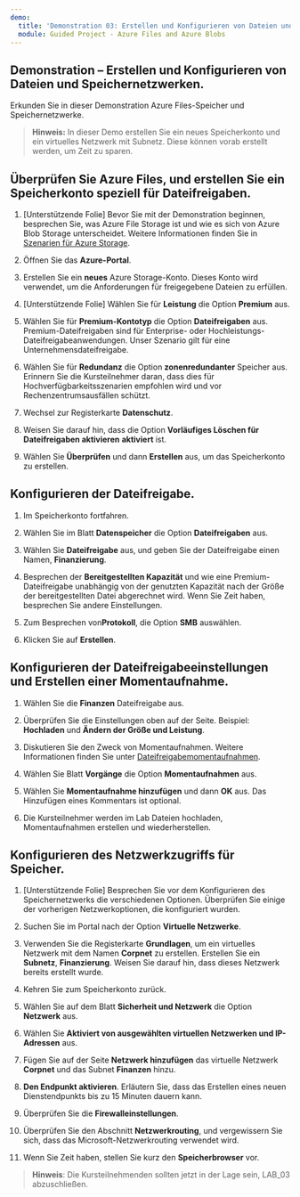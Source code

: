 ```yaml
---
demo:
  title: 'Demonstration 03: Erstellen und Konfigurieren von Dateien und Speichernetzwerken'
  module: Guided Project - Azure Files and Azure Blobs
--- 
```


## Demonstration – Erstellen und Konfigurieren von Dateien und Speichernetzwerken.

Erkunden Sie in dieser Demonstration Azure Files-Speicher und Speichernetzwerke.

> **Hinweis:** In dieser Demo erstellen Sie ein neues Speicherkonto und ein virtuelles Netzwerk mit Subnetz. Diese können vorab erstellt werden, um Zeit zu sparen. 

## Überprüfen Sie Azure Files, und erstellen Sie ein Speicherkonto speziell für Dateifreigaben.

1. [Unterstützende Folie] Bevor Sie mit der Demonstration beginnen, besprechen Sie, was Azure File Storage ist und wie es sich von Azure Blob Storage unterscheidet. Weitere Informationen finden Sie in [Szenarien für Azure Storage](https://learn.microsoft.com/azure/storage/common/storage-introduction).

1. Öffnen Sie das **Azure-Portal**.

1. Erstellen Sie ein **neues** Azure Storage-Konto. Dieses Konto wird verwendet, um die Anforderungen für freigegebene Dateien zu erfüllen.

1. [Unterstützende Folie] Wählen Sie für **Leistung** die Option **Premium** aus. 

1. Wählen Sie für **Premium-Kontotyp** die Option **Dateifreigaben** aus. Premium-Dateifreigaben sind für Enterprise- oder Hochleistungs-Dateifreigabeanwendungen. Unser Szenario gilt für eine Unternehmensdateifreigabe. 

1. Wählen Sie für **Redundanz** die Option **zonenredundanter** Speicher aus. Erinnern Sie die Kursteilnehmer daran, dass dies für Hochverfügbarkeitsszenarien empfohlen wird und vor Rechenzentrumsausfällen schützt.

1. Wechsel zur Registerkarte **Datenschutz**.

1. Weisen Sie darauf hin, dass die Option **Vorläufiges Löschen für Dateifreigaben aktivieren** **aktiviert** ist.

1. Wählen Sie **Überprüfen** und dann **Erstellen** aus, um das Speicherkonto zu erstellen.

## Konfigurieren der Dateifreigabe.

1. Im Speicherkonto fortfahren.

1. Wählen Sie im Blatt **Datenspeicher** die Option **Dateifreigaben** aus.

1. Wählen Sie **Dateifreigabe** aus, und geben Sie der Dateifreigabe einen Namen, **Finanzierung**.

1. Besprechen der **Bereitgestellten Kapazität** und wie eine Premium-Dateifreigabe unabhängig von der genutzten Kapazität nach der Größe der bereitgestellten Datei abgerechnet wird. Wenn Sie Zeit haben, besprechen Sie andere Einstellungen. 

1. Zum Besprechen von**Protokoll**, die Option **SMB** auswählen.

1. Klicken Sie auf **Erstellen**.

## Konfigurieren der Dateifreigabeeinstellungen und Erstellen einer Momentaufnahme.

1. Wählen Sie die **Finanzen** Dateifreigabe aus.

1. Überprüfen Sie die Einstellungen oben auf der Seite. Beispiel: **Hochladen** und **Ändern der Größe und Leistung**.

1. Diskutieren Sie den Zweck von Momentaufnahmen. Weitere Informationen finden Sie unter [Dateifreigabemomentaufnahmen](https://learn.microsoft.com/azure/storage/files/storage-snapshots-files).

1. Wählen Sie Blatt **Vorgänge** die Option **Momentaufnahmen** aus.

1. Wählen Sie **Momentaufnahme hinzufügen** und dann **OK** aus. Das Hinzufügen eines Kommentars ist optional.

1. Die Kursteilnehmer werden im Lab Dateien hochladen, Momentaufnahmen erstellen und wiederherstellen.

## Konfigurieren des Netzwerkzugriffs für Speicher.

1. [Unterstützende Folie] Besprechen Sie vor dem Konfigurieren des Speichernetzwerks die verschiedenen Optionen. Überprüfen Sie einige der vorherigen Netzwerkoptionen, die konfiguriert wurden. 

1. Suchen Sie im Portal nach der Option **Virtuelle Netzwerke**.

1. Verwenden Sie die Registerkarte **Grundlagen**, um ein virtuelles Netzwerk mit dem Namen **Corpnet** zu erstellen. Erstellen Sie ein **Subnetz**, **Finanzierung**. Weisen Sie darauf hin, dass dieses Netzwerk bereits erstellt wurde.

1. Kehren Sie zum Speicherkonto zurück.

1. Wählen Sie auf dem Blatt **Sicherheit und Netzwerk** die Option **Netzwerk** aus.

1. Wählen Sie **Aktiviert von ausgewählten virtuellen Netzwerken und IP-Adressen** aus.

1. Fügen Sie auf der Seite **Netzwerk hinzufügen** das virtuelle Netzwerk **Corpnet** und das Subnet **Finanzen** hinzu.

1. **Den Endpunkt aktivieren**. Erläutern Sie, dass das Erstellen eines neuen Dienstendpunkts bis zu 15 Minuten dauern kann.

1. Überprüfen Sie die **Firewalleinstellungen**.

1. Überprüfen Sie den Abschnitt **Netzwerkrouting**, und vergewissern Sie sich, dass das Microsoft-Netzwerkrouting verwendet wird.



1. Wenn Sie Zeit haben, stellen Sie kurz den **Speicherbrowser** vor. 

>**Hinweis**: Die Kursteilnehmenden sollten jetzt in der Lage sein, LAB_03 abzuschließen. 
